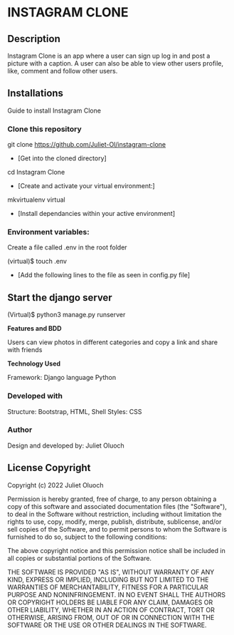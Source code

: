 # INSTAGRAM CLONE


## Description

Instagram Clone is an app where a user can sign up log in and post a picture with a caption. A user can also be able to view other users profile, like, comment and follow other users. 


## Installations

Guide to install Instagram Clone
 
### Clone this repository

 git clone https://github.com/Juliet-Ol/instagram-clone

 - [Get into the cloned directory]

 cd Instagram Clone

 - [Create and activate your virtual environment:]

 mkvirtualenv virtual

 - [Install dependancies within your active environment]

 ### Environment variables:

 Create a file called .env in the root folder

 (virtual)$ touch .env

 - [Add the following lines to the file as seen in config.py file]








## Start the django server

(Virtual)$ python3 manage.py runserver

**Features and BDD**

Users can view photos in different categories and copy a link and share with friends

**Technology Used**

Framework: Django language Python

### Developed with

Structure: Bootstrap, HTML, Shell
Styles: CSS


### Author

Design and developed by: Juliet Oluoch


## License Copyright

Copyright (c) 2022 Juliet Oluoch

Permission is hereby granted, free of charge, to any person obtaining a copy of this software and associated documentation files (the "Software"), to deal in the Software without restriction, including without limitation the rights to use, copy, modify, merge, publish, distribute, sublicense, and/or sell copies of the Software, and to permit persons to whom the Software is furnished to do so, subject to the following conditions:

The above copyright notice and this permission notice shall be included in all copies or substantial portions of the Software.

THE SOFTWARE IS PROVIDED "AS IS", WITHOUT WARRANTY OF ANY KIND, EXPRESS OR IMPLIED, INCLUDING BUT NOT LIMITED TO THE WARRANTIES OF MERCHANTABILITY, FITNESS FOR A PARTICULAR PURPOSE AND NONINFRINGEMENT. IN NO EVENT SHALL THE AUTHORS OR COPYRIGHT HOLDERS BE LIABLE FOR ANY CLAIM, DAMAGES OR OTHER LIABILITY, WHETHER IN AN ACTION OF CONTRACT, TORT OR OTHERWISE, ARISING FROM, OUT OF OR IN CONNECTION WITH THE SOFTWARE OR THE USE OR OTHER DEALINGS IN THE SOFTWARE.
